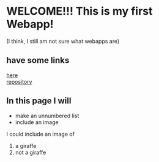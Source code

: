 # WELCOME!!!   This is my first Webapp!
(I think, I still am not sure what webapps are)  
<!--
friendly comment to remind you that double space means next line
brought to you by some guy on stack overflow
-->
## have some links
[here](https://github.com/ChocolateThundA/Babys-First-Repository/blob/master/markdown01.md)  
[repository](https://github.com/ChocolateThundA/Babys-First-Repository)  
## In this page I will
- make an unnumbered list  
- include an image  

I could include an image of  
1. a giraffe
1. not a giraffe





